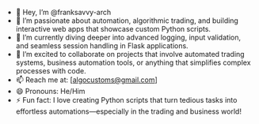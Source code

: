 - 👋 Hey, I’m @franksavvy-arch
- 👀 I’m passionate about automation, algorithmic trading, and building interactive web apps that showcase custom Python scripts.
- 🌱 I’m currently diving deeper into advanced logging, input validation, and seamless session handling in Flask applications.
- 💞️ I’m excited to collaborate on projects that involve automated trading systems, business automation tools, or anything that simplifies complex processes with code.
- 📫 Reach me at: [algocustoms@gmail.com]
- 😄 Pronouns: He/Him
- ⚡ Fun fact: I love creating Python scripts that turn tedious tasks into effortless automations—especially in the trading and business world!
